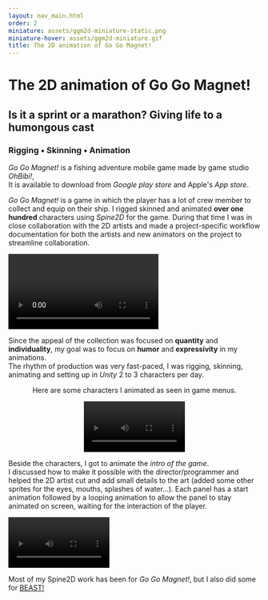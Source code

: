 ```yaml
---
layout: nav_main.html
order: 2
miniature: assets/ggm2d-miniature-static.png
miniature-hover: assets/ggm2d-miniature.gif
title: The 2D animation of Go Go Magnet!
---
```

# The 2D animation of Go Go Magnet!

## Is it a sprint or a marathon? Giving life to a humongous cast

### Rigging • Skinning • Animation

_Go Go Magnet!_ is a fishing adventure mobile game made by game studio _OhBibi!_,  
It is available to download from *Google play store* and Apple's *App store*.

_Go Go Magnet!_ is a game in which the player has a lot of crew member to collect and equip on their ship. I rigged skinned and animated **over one hundred** characters using *Spine2D* for the game. During that time I was in close collaboration with the 2D artists and made a project-specific workflow documentation for both the artists and new animators on the project to streamline collaboration.

<div class="my-7">
  <video class="mb-7"controls>
    <source src="../../assets/reel_ggm2D.mp4" />
  </video>

  Since the appeal of the collection was focused on **quantity** and **individuality**, my goal was to focus on **humor** and **expressivity** in my animations.<br/>
  The rhythm of production was very fast-paced, I was rigging, skinning, animating and setting up in *Unity* 2 to 3 characters per day.
</div>

<div style="text-align: center;" class="justify-items-center space-y-3 mb-7">

  Here are some characters I animated as seen in game menus.

  <video style="max-width: 40%" controls>
    <source src="../../assets/ggm_ingame2d.mp4" />
  </video>
</div>

Beside the characters, I got to animate the *intro of the game*.<br/> I discussed how to make it possible with the director/programmer and helped the 2D artist cut and add small details to the art (added some other sprites for the eyes, mouths, splashes of water...). Each panel has a start animation followed by a looping animation to allow the panel to stay animated on screen, waiting for the interaction of the player.

<div class="justify-items-center my-7">
  <video style="max-width: 40%" controls >
    <source src="../../assets/ggm_intro.mp4" />
  </video>
</div>

Most of my Spine2D work has been for _Go Go Magnet!_,  but I also did some for <a href="../anim-beast/#beast_spine">BEAST!</a>